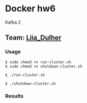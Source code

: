 # Docker hw6
Kafka 2
## Team: [Liia_Dulher](https://github.com/LiiaDulher)

### Usage
````
$ sudo chmod +x run-cluster.sh
$ sudo chmod +x shutdown-cluster.sh
````
````
$ ./run-cluster.sh

$ ./shutdown-cluster.sh
````

### Results

